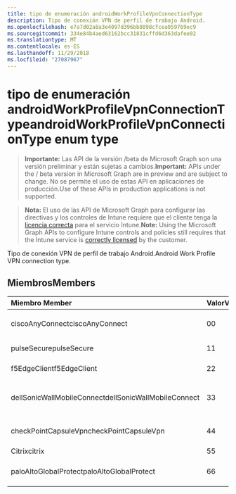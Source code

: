 ```yaml
---
title: tipo de enumeración androidWorkProfileVpnConnectionType
description: Tipo de conexión VPN de perfil de trabajo Android.
ms.openlocfilehash: e7a7d02a8a3e4097d396bb8898cfcea059769ec9
ms.sourcegitcommit: 334e84b4aed63162bcc31831cffd6d363dafee02
ms.translationtype: MT
ms.contentlocale: es-ES
ms.lasthandoff: 11/29/2018
ms.locfileid: "27087967"
---
```

# <a name="androidworkprofilevpnconnectiontype-enum-type"></a><span data-ttu-id="fac7d-103">tipo de enumeración androidWorkProfileVpnConnectionType</span><span class="sxs-lookup"><span data-stu-id="fac7d-103">androidWorkProfileVpnConnectionType enum type</span></span>

> <span data-ttu-id="fac7d-104">**Importante:** Las API de la versión /beta de Microsoft Graph son una versión preliminar y están sujetas a cambios.</span><span class="sxs-lookup"><span data-stu-id="fac7d-104">**Important:** APIs under the / beta version in Microsoft Graph are in preview and are subject to change.</span></span> <span data-ttu-id="fac7d-105">No se permite el uso de estas API en aplicaciones de producción.</span><span class="sxs-lookup"><span data-stu-id="fac7d-105">Use of these APIs in production applications is not supported.</span></span>

> <span data-ttu-id="fac7d-106">**Nota:** El uso de las API de Microsoft Graph para configurar las directivas y los controles de Intune requiere que el cliente tenga la [licencia correcta](https://go.microsoft.com/fwlink/?linkid=839381) para el servicio Intune.</span><span class="sxs-lookup"><span data-stu-id="fac7d-106">**Note:** Using the Microsoft Graph APIs to configure Intune controls and policies still requires that the Intune service is [correctly licensed](https://go.microsoft.com/fwlink/?linkid=839381) by the customer.</span></span>

<span data-ttu-id="fac7d-107">Tipo de conexión VPN de perfil de trabajo Android.</span><span class="sxs-lookup"><span data-stu-id="fac7d-107">Android Work Profile VPN connection type.</span></span>
## <a name="members"></a><span data-ttu-id="fac7d-108">Miembros</span><span class="sxs-lookup"><span data-stu-id="fac7d-108">Members</span></span>
|<span data-ttu-id="fac7d-109">Miembro	</span><span class="sxs-lookup"><span data-stu-id="fac7d-109">Member</span></span>|<span data-ttu-id="fac7d-110">Valor</span><span class="sxs-lookup"><span data-stu-id="fac7d-110">Value</span></span>|<span data-ttu-id="fac7d-111">Descripción</span><span class="sxs-lookup"><span data-stu-id="fac7d-111">Description</span></span>|
|:---|:---|:---|
|<span data-ttu-id="fac7d-112">ciscoAnyConnect</span><span class="sxs-lookup"><span data-stu-id="fac7d-112">ciscoAnyConnect</span></span>|<span data-ttu-id="fac7d-113">0</span><span class="sxs-lookup"><span data-stu-id="fac7d-113">0</span></span>|<span data-ttu-id="fac7d-114">Cisco AnyConnect.</span><span class="sxs-lookup"><span data-stu-id="fac7d-114">Cisco AnyConnect.</span></span>|
|<span data-ttu-id="fac7d-115">pulseSecure</span><span class="sxs-lookup"><span data-stu-id="fac7d-115">pulseSecure</span></span>|<span data-ttu-id="fac7d-116">1</span><span class="sxs-lookup"><span data-stu-id="fac7d-116">1</span></span>|<span data-ttu-id="fac7d-117">Impulsos seguro.</span><span class="sxs-lookup"><span data-stu-id="fac7d-117">Pulse Secure.</span></span>|
|<span data-ttu-id="fac7d-118">f5EdgeClient</span><span class="sxs-lookup"><span data-stu-id="fac7d-118">f5EdgeClient</span></span>|<span data-ttu-id="fac7d-119">2</span><span class="sxs-lookup"><span data-stu-id="fac7d-119">2</span></span>|<span data-ttu-id="fac7d-120">F5 Cliente de borde.</span><span class="sxs-lookup"><span data-stu-id="fac7d-120">F5 Edge Client.</span></span>|
|<span data-ttu-id="fac7d-121">dellSonicWallMobileConnect</span><span class="sxs-lookup"><span data-stu-id="fac7d-121">dellSonicWallMobileConnect</span></span>|<span data-ttu-id="fac7d-122">3</span><span class="sxs-lookup"><span data-stu-id="fac7d-122">3</span></span>|<span data-ttu-id="fac7d-123">Conexión de SonicWALL Mobile de Dell.</span><span class="sxs-lookup"><span data-stu-id="fac7d-123">Dell SonicWALL Mobile Connection.</span></span>|
|<span data-ttu-id="fac7d-124">checkPointCapsuleVpn</span><span class="sxs-lookup"><span data-stu-id="fac7d-124">checkPointCapsuleVpn</span></span>|<span data-ttu-id="fac7d-125">4</span><span class="sxs-lookup"><span data-stu-id="fac7d-125">4</span></span>|<span data-ttu-id="fac7d-126">Comprobar punto Cápsula VPN.</span><span class="sxs-lookup"><span data-stu-id="fac7d-126">Check Point Capsule VPN.</span></span>|
|<span data-ttu-id="fac7d-127">Citrix</span><span class="sxs-lookup"><span data-stu-id="fac7d-127">citrix</span></span>|<span data-ttu-id="fac7d-128">5</span><span class="sxs-lookup"><span data-stu-id="fac7d-128">5</span></span>|<span data-ttu-id="fac7d-129">Citrix</span><span class="sxs-lookup"><span data-stu-id="fac7d-129">Citrix</span></span>|
|<span data-ttu-id="fac7d-130">paloAltoGlobalProtect</span><span class="sxs-lookup"><span data-stu-id="fac7d-130">paloAltoGlobalProtect</span></span>|<span data-ttu-id="fac7d-131">6</span><span class="sxs-lookup"><span data-stu-id="fac7d-131">6</span></span>|<span data-ttu-id="fac7d-132">Palo Alto redes GlobalProtect.</span><span class="sxs-lookup"><span data-stu-id="fac7d-132">Palo Alto Networks GlobalProtect.</span></span>|





